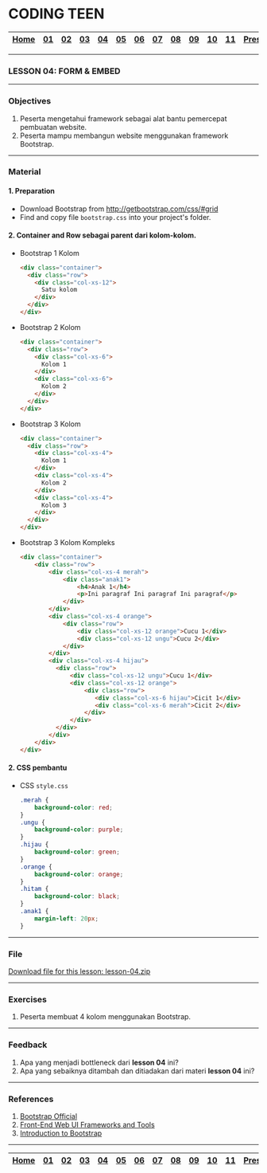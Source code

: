 # CODING TEEN

| [Home][0] | [01][1] | [02][2] | [03][3] | [04][4] | [05][5] | [06][6] | [07][7] | [08][8] | [09][9] | [10][10] | [11][11] | [Presentation][12] |
|:---------:|:-------:|:-------:|:-------:|:-------:|:-------:|:-------:|:-------:|:-------:|:-------:|:--------:|:--------:|:------------------:|

---

### LESSON 04: FORM & EMBED

---

### Objectives
1. Peserta mengetahui framework sebagai alat bantu pemercepat pembuatan website.
2. Peserta mampu membangun website menggunakan framework Bootstrap.

---

### Material

#### 1. Preparation
* Download Bootstrap from http://getbootstrap.com/css/#grid
* Find and copy file `bootstrap.css` into your project's folder.

#### 2. Container and Row sebagai parent dari kolom-kolom.
* Bootstrap 1 Kolom
  ```html
  <div class="container">
    <div class="row">
      <div class="col-xs-12">
        Satu kolom
      </div>
    </div>
  </div>
  ```
* Bootstrap 2 Kolom
  ```html
  <div class="container">
    <div class="row">
      <div class="col-xs-6">
        Kolom 1
      </div>
      <div class="col-xs-6">
        Kolom 2
      </div>
    </div>
  </div>
  ```
* Bootstrap 3 Kolom
  ```html
  <div class="container">
    <div class="row">
      <div class="col-xs-4">
        Kolom 1
      </div>
      <div class="col-xs-4">
        Kolom 2
      </div>
      <div class="col-xs-4">
        Kolom 3
      </div>
    </div>
  </div>
  ```
* Bootstrap 3 Kolom Kompleks
  ```html
  <div class="container">
      <div class="row">
          <div class="col-xs-4 merah">
              <div class="anak1">
                  <h4>Anak 1</h4>
                  <p>Ini paragraf Ini paragraf Ini paragraf</p>
              </div>
          </div>
          <div class="col-xs-4 orange">
              <div class="row">
                  <div class="col-xs-12 orange">Cucu 1</div>
                  <div class="col-xs-12 ungu">Cucu 2</div>
              </div>
          </div>
          <div class="col-xs-4 hijau">
            <div class="row">
                <div class="col-xs-12 ungu">Cucu 1</div>
                <div class="col-xs-12 orange">
                    <div class="row">
                       <div class="col-xs-6 hijau">Cicit 1</div>
                       <div class="col-xs-6 merah">Cicit 2</div>
                    </div>
                </div>
            </div>
          </div>
      </div>
  </div>
  ```

#### 2. CSS pembantu
* CSS `style.css`
  ```css
  .merah {
      background-color: red;
  }
  .ungu {
      background-color: purple;
  }
  .hijau {
      background-color: green;
  }
  .orange {
      background-color: orange;
  }
  .hitam {
      background-color: black;
  }
  .anak1 {
      margin-left: 20px;
  }
  ```
---

### File
[Download file for this lesson: lesson-04.zip](files/lesson-04.zip)

---

### Exercises
1. Peserta membuat 4 kolom menggunakan Bootstrap.

---

### Feedback
1. Apa yang menjadi bottleneck dari **lesson 04** ini?
2. Apa yang sebaiknya ditambah dan ditiadakan dari materi **lesson 04** ini?

---

### References
1. [Bootstrap Official](http://getbootstrap.com/ "Bootstrap Official")
2. [Front-End Web UI Frameworks and Tools](https://www.coursera.org/learn/web-frameworks "Front-End Web UI Frameworks and Tools")
2. [Introduction to Bootstrap](https://www.edx.org/course/introduction-bootstrap-tutorial-microsoft-dev203x-2 "Introduction to Bootstrap")

---

| [Home][0] | [01][1] | [02][2] | [03][3] | [04][4] | [05][5] | [06][6] | [07][7] | [08][8] | [09][9] | [10][10] | [11][11] | [Presentation][12] |
|:---------:|:-------:|:-------:|:-------:|:-------:|:-------:|:-------:|:-------:|:-------:|:-------:|:--------:|:--------:|:------------------:|

[0]: README.md "Home"
[1]: lesson-01.md "Web Technology"
[2]: lesson-02.md "HTML & CSS"
[3]: lesson-03.md "Typography"
[4]: lesson-04.md "Form & Embed"
[5]: lesson-05.md "Topography"
[6]: lesson-06.md "Topography Advanced"
[7]: lesson-07.md "Framework"
[8]: lesson-08.md "Framework Advanced"
[9]: lesson-09.md "Personal Project"
[10]: lesson-10.md "Personal Project Consultation"
[11]: lesson-11.md "Domain, Hosting dan Github Pages"
[12]: lesson-12.md "Presentation"
